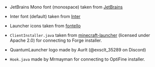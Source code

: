 - JetBrains Mono font (monospace) taken from [JetBrains](https://www.jetbrains.com/lp/mono/)
- Inter font (default) taken from [Inter](https://rsms.me/inter/)
- Launcher icons taken from [fontello](https://fontello.com/)

- `ClientInstaller.java` taken from
  [minecraft-launcher](https://github.com/alexivkin/minecraft-launcher/blob/master/ClientInstaller36.java)
  (licensed under Apache 2.0) for connecting to Forge installer.
- QuantumLauncher logo made by Aurlt (@exsclt_35289 on Discord)

- `Hook.java` made by Mrmayman for connecting to OptiFine installer.
